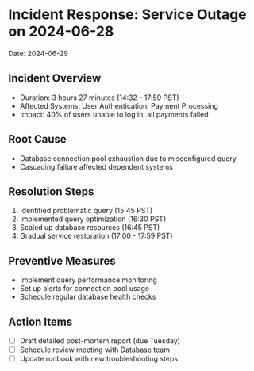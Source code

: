 # Incident Response: Service Outage on 2024-06-28

Date: 2024-06-29

## Incident Overview
- Duration: 3 hours 27 minutes (14:32 - 17:59 PST)
- Affected Systems: User Authentication, Payment Processing
- Impact: 40% of users unable to log in, all payments failed

## Root Cause
- Database connection pool exhaustion due to misconfigured query
- Cascading failure affected dependent systems

## Resolution Steps
1. Identified problematic query (15:45 PST)
2. Implemented query optimization (16:30 PST)
3. Scaled up database resources (16:45 PST)
4. Gradual service restoration (17:00 - 17:59 PST)

## Preventive Measures
- Implement query performance monitoring
- Set up alerts for connection pool usage
- Schedule regular database health checks

## Action Items
- [ ] Draft detailed post-mortem report (due Tuesday)
- [ ] Schedule review meeting with Database team
- [ ] Update runbook with new troubleshooting steps
